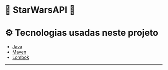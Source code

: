# 🌌 StarWarsAPI 🚀

# ⚙️ Tecnologias usadas neste projeto

- [Java](https://www.java.com/)
- [Maven](https://maven.apache.org/)
- [Lombok](https://projectlombok.org/)

---
